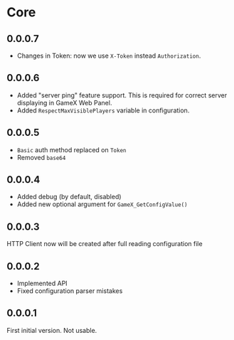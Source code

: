 # Core
## 0.0.0.7
- Changes in Token: now we use `X-Token` instead `Authorization`.

## 0.0.0.6
- Added "server ping" feature support. This is required for correct server displaying in GameX Web Panel.
- Added `RespectMaxVisiblePlayers` variable in configuration.

## 0.0.0.5
- `Basic` auth method replaced on `Token`
- Removed `base64`

## 0.0.0.4
- Added debug (by default, disabled)
- Added new optional argument for `GameX_GetConfigValue()`

## 0.0.0.3
HTTP Client now will be created after full reading configuration file

## 0.0.0.2
- Implemented API
- Fixed configuration parser mistakes

## 0.0.0.1
First initial version. Not usable.
